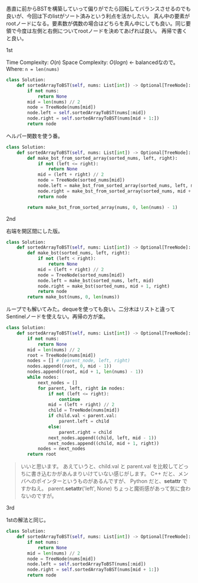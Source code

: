 愚直に前からBSTを構築していって偏りがでたら回転してバランスさせるのでも良いが、今回は下のlistがソート済みという利点を活かしたい。
真ん中の要素がrootノードになる。要素数が偶数の場合はどちらを真ん中にしても良い。同じ要領で今度は左側と右側についてrootノードを決めてあげれば良い。
再帰で書くと良い。

1st

Time Complexity: $O(n)$
Space Complexity: $O(logn)$ ← balancedなので。
Where: `n = len(nums)`

```python
class Solution:
    def sortedArrayToBST(self, nums: List[int]) -> Optional[TreeNode]:
        if not nums:
            return None
        mid = len(nums) // 2
        node = TreeNode(nums[mid])
        node.left = self.sortedArrayToBST(nums[:mid])
        node.right = self.sortedArrayToBST(nums[mid + 1:])
        return node
```

ヘルパー関数を使う番。
```python
class Solution:
    def sortedArrayToBST(self, nums: List[int]) -> Optional[TreeNode]:
        def make_bst_from_sorted_array(sorted_nums, left, right):
            if not (left <= right):
                return None
            mid = (left + right) // 2
            node = TreeNode(sorted_nums[mid])
            node.left = make_bst_from_sorted_array(sorted_nums, left, mid - 1)
            node.right = make_bst_from_sorted_array(sorted_nums, mid + 1, right)
            return node

        return make_bst_from_sorted_array(nums, 0, len(nums) - 1)
```

2nd

右端を開区間にした版。

```python
class Solution:
    def sortedArrayToBST(self, nums: List[int]) -> Optional[TreeNode]:
        def make_bst(sorted_nums, left, right):
            if not (left < right):
                return None
            mid = (left + right) // 2
            node = TreeNode(sorted_nums[mid])
            node.left = make_bst(sorted_nums, left, mid)
            node.right = make_bst(sorted_nums, mid + 1, right)
            return node
        return make_bst(nums, 0, len(nums))
```

ループでも解いてみた。dequeを使っても良い。二分木はリストと違ってSentinelノードを使えない。再帰の方が楽。
```python
class Solution:
    def sortedArrayToBST(self, nums: List[int]) -> Optional[TreeNode]:
        if not nums:
            return None
        mid = len(nums) // 2
        root = TreeNode(nums[mid])
        nodes = [] # (parent_node, left, right)
        nodes.append((root, 0, mid - 1))
        nodes.append((root, mid + 1, len(nums) - 1))
        while nodes:
            next_nodes = []
            for parent, left, right in nodes:
                if not (left <= right):
                    continue
                mid = (left + right) // 2
                child = TreeNode(nums[mid])
                if child.val < parent.val:
                    parent.left = child
                else:
                    parent.right = child
                next_nodes.append((child, left, mid - 1))
                next_nodes.append((child, mid + 1, right))
            nodes = next_nodes
        return root
```

> いいと思います。
あえていうと、child.val と parent.val を比較してどっちに書き込むかがあんまりいけていない感じがします。
C++ だと、メンバへのポインターというものがあるんですが、
Python だと、__setattr__ ですかねえ。
parent.__setattr__('left', None)
ちょっと魔術感があって気に食わないのですが。

3rd

1stの解法と同じ。

```python
class Solution:
    def sortedArrayToBST(self, nums: List[int]) -> Optional[TreeNode]:
        if not nums:
            return None
        mid = len(nums) // 2
        node = TreeNode(nums[mid])
        node.left = self.sortedArrayToBST(nums[:mid])
        node.right = self.sortedArrayToBST(nums[mid + 1:])
        return node
```
